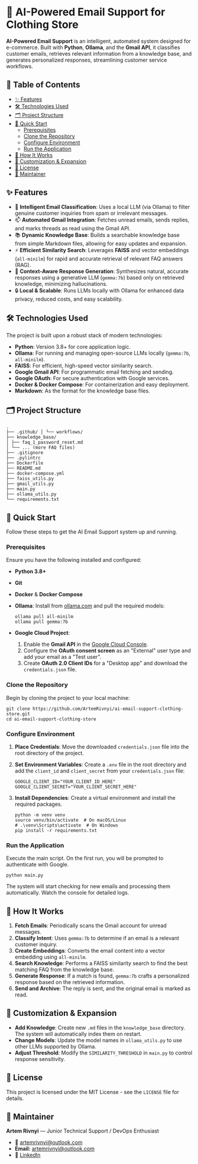 # 🤖 AI-Powered Email Support for Clothing Store

**AI-Powered Email Support** is an intelligent, automated system designed for e-commerce. Built with **Python**, **Ollama**, and the **Gmail API**, it classifies customer emails, retrieves relevant information from a knowledge base, and generates personalized responses, streamlining customer service workflows.

## 📝 Table of Contents

*   [✨ Features](#-features)
*   [🛠️ Technologies Used](#️-technologies-used)
*   [🗂️ Project Structure](#️-project-structure)
*   [🚀 Quick Start](#quick-start)
    *   [Prerequisites](#prerequisites)
    *   [Clone the Repository](#clone-the-repository)
    *   [Configure Environment](#configure-environment)
    *   [Run the Application](#run-the-application)
*   [🔧 How It Works](#-how-it-works)
*   [🧠 Customization & Expansion](#-customization--expansion)
*   [📄 License](#-license)
*   [🧰 Maintainer](#-maintainer)

## ✨ Features

*   🧠 **Intelligent Email Classification**: Uses a local LLM (via Ollama) to filter genuine customer inquiries from spam or irrelevant messages.
*   📫 **Automated Gmail Integration**: Fetches unread emails, sends replies, and marks threads as read using the Gmail API.
*   📚 **Dynamic Knowledge Base**: Builds a searchable knowledge base from simple Markdown files, allowing for easy updates and expansion.
*   ⚡ **Efficient Similarity Search**: Leverages **FAISS** and vector embeddings (`all-minilm`) for rapid and accurate retrieval of relevant FAQ answers (RAG).
*   🤖 **Context-Aware Response Generation**: Synthesizes natural, accurate responses using a generative LLM (`gemma:7b`) based only on retrieved knowledge, minimizing hallucinations.
*   🔒 **Local & Scalable**: Runs LLMs locally with Ollama for enhanced data privacy, reduced costs, and easy scalability.

## 🛠️ Technologies Used

The project is built upon a robust stack of modern technologies:

*   **Python**: Version 3.8+ for core application logic.
*   **Ollama**: For running and managing open-source LLMs locally (`gemma:7b`, `all-minilm`).
*   **FAISS**: For efficient, high-speed vector similarity search.
*   **Google Gmail API**: For programmatic email fetching and sending.
*   **Google OAuth**: For secure authentication with Google services.
*   **Docker & Docker Compose**: For containerization and easy deployment.
*   **Markdown**: As the format for the knowledge base files.

## 🗂️ Project Structure

    . 
    ├── .github/ │ └── workflows/
    ├── knowledge_base/
    │ ├── faq_1_password_reset.md
    │ └── ... (more FAQ files)
    ├── .gitignore
    ├── .pylintrc
    ├── Dockerfile
    ├── README.md
    ├── docker-compose.yml
    ├── faiss_utils.py
    ├── gmail_utils.py
    ├── main.py
    ├── ollama_utils.py
    └── requirements.txt
    

## 🚀 Quick Start

Follow these steps to get the AI Email Support system up and running.

### Prerequisites

Ensure you have the following installed and configured:

*   **Python 3.8+**
*   **Git**
*   **Docker** & **Docker Compose**
*   **Ollama**: Install from [ollama.com]() and pull the required models:
    
    ```shell
    ollama pull all-minilm
    ollama pull gemma:7b
    ```
    
*   **Google Cloud Project**:
    1.  Enable the **Gmail API** in the [Google Cloud Console]().
    2.  Configure the **OAuth consent screen** as an "External" user type and add your email as a "Test user".
    3.  Create **OAuth 2.0 Client IDs** for a "Desktop app" and download the `credentials.json` file.

### Clone the Repository

Begin by cloning the project to your local machine:

```shell
git clone https://github.com/ArtemRivnyi/ai-email-support-clothing-store.git
cd ai-email-support-clothing-store
```

### Configure Environment

1.  **Place Credentials**: Move the downloaded `credentials.json` file into the root directory of the project.
    
2.  **Set Environment Variables**: Create a `.env` file in the root directory and add the `client_id` and `client_secret` from your `credentials.json` file:
    
    ```dotenv
    GOOGLE_CLIENT_ID="YOUR_CLIENT_ID_HERE"
    GOOGLE_CLIENT_SECRET="YOUR_CLIENT_SECRET_HERE"
    ```
    
3.  **Install Dependencies**: Create a virtual environment and install the required packages.
    
    ```shell
    python -m venv venv
    source venv/bin/activate  # On macOS/Linux
    # .\venv\Scripts\activate  # On Windows
    pip install -r requirements.txt
    ```
    

### Run the Application

Execute the main script. On the first run, you will be prompted to authenticate with Google.

```shell
python main.py
```

The system will start checking for new emails and processing them automatically. Watch the console for detailed logs.

## 🔧 How It Works

1.  **Fetch Emails**: Periodically scans the Gmail account for unread messages.
2.  **Classify Intent**: Uses `gemma:7b` to determine if an email is a relevant customer inquiry.
3.  **Create Embeddings**: Converts the email content into a vector embedding using `all-minilm`.
4.  **Search Knowledge**: Performs a FAISS similarity search to find the best matching FAQ from the knowledge base.
5.  **Generate Response**: If a match is found, `gemma:7b` crafts a personalized response based on the retrieved information.
6.  **Send and Archive**: The reply is sent, and the original email is marked as read.

## 🧠 Customization & Expansion

*   **Add Knowledge**: Create new `.md` files in the `knowledge_base` directory. The system will automatically index them on restart.
*   **Change Models**: Update the model names in `ollama_utils.py` to use other LLMs supported by Ollama.
*   **Adjust Threshold**: Modify the `SIMILARITY_THRESHOLD` in `main.py` to control response sensitivity.

## 📄 License

This project is licensed under the MIT License - see the `LICENSE` file for details.

## 🧰 Maintainer

**Artem Rivnyi** — Junior Technical Support / DevOps Enthusiast

*   📧 [artemrivnyi@outlook.com](mailto:artemrivnyi@outlook.com)
*   **Email:** [artemrivnyi@outlook.com](mailto:artemrivnyi@outlook.com)
*   🔗 [LinkedIn](https://www.linkedin.com/in/artem-rivnyi/)
